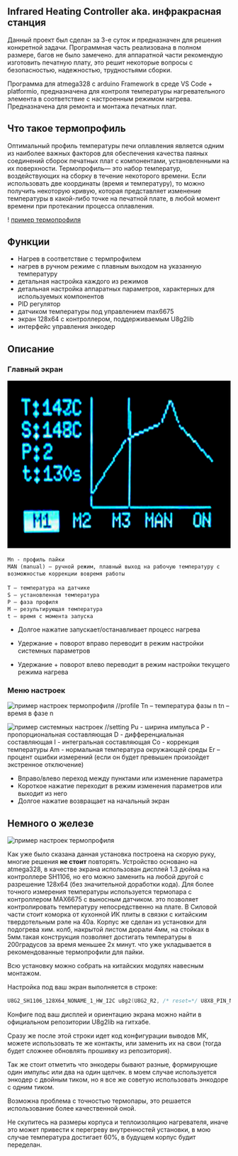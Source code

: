 Infrared Heating Controller  aka.  инфракрасная станция
--------

Данный проект был сделан за 3-е суток и предназначен для решения конкретной задачи. Программная часть реализована в полном размере, багов не было замечено. для аппаратной части рекомендую изготовить печатную плату, это решит некоторые вопросы с безопасностью, надежностью, трудностьями сборки. 

Программа для atmega328 с arduino Framework в среде VS Code + platformio, предназначена для контроля температуры нагревательного элемента в соответствие с настроенным режимом нагрева. Предназначена для ремонта и монтажа печатных плат.

## Что такое термопрофиль

Оптимальный профиль температуры печи оплавления является одним из наиболее важных факторов для обеспечения качества паяных соединений сборок печатных плат с компонентами, установленными на их поверхности. Термопрофиль— это набор температур, воздействующих на сборку в течение некоторого времени. Если использовать две координаты (время и температуру), то можно получить некоторую кривую, которая представляет изменение температуры в какой-либо точке на печатной плате, в любой момент времени при протекании процесса оплавления.


! [пример термопрофиля](https://github.com/MuratovAS/ihc/blob/master/DOC/thermal_profile.jpg)



Функции
-------- 
- Нагрев в соответствие с термпрофилем
- нагрев в ручном режиме с плавным выходом на указанную температуру
- детальная настройка каждого из режимов
- детальная настройка аппаратных параметров, характерных для используемых компонентов
- PID регулятор
- датчиком температуры под управлением max6675
- экран 128х64 с контроллером, поддерживаемым U8g2lib
- интерфейс управления энкодер

Описание 
--------

### Главный экран
![пример главного экрана](https://github.com/MuratovAS/ihc/blob/master/DOC/hot.jpg)

	Mn - профиль пайки 
	MAN (manual) – ручной режим, плавный выход на рабочую температуру с возможностью коррекции вовремя работы
	  
	T – температура на датчике
	S – установленная температура
	P – фаза профиля
	M – результирующая температура
	t – время с момента запуска 

  - Долгое нажатие запускает/останавливает процесс нагрева

  - Удержание + поворот вправо переводит в режим настройки системных параметров

  - Удержание + поворот влево переводит в режим настройки текущего режима нагрева

    
### Меню настроек

![пример настроек термопрофиля](https://github.com/MuratovAS/ihc/blob/master/conf.jpg)
	//profile
	Tn – температура фазы n
	tn – время в фазе n

![пример системных настроек](https://github.com/MuratovAS/ihc/blob/master/set.jpg)
	//setting
	Pu - ширина импульса
	P - пропорциональная составляющая 
	D - дифференциальная составляющая 
	I - интегральная составляющая
	Co - коррекция температуры 
	Am - нормальная температура окружающей среды 
	Er – процент ошибки измерений (если он будет превышен произойдет экстренное отключение) 

  - Вправо/влево переход между пунктами или изменение параметра
  - Короткое нажатие переходит в режим изменения параметров или выходит из него
  - Долгое нажатие возвращает на начальный экран

## Немного о железе

![пример настроек термопрофиля](https://github.com/MuratovAS/ihc/blob/master/hard.jpg)

Как уже было сказана данная установка построена на скорую руку, многие решения **не стоит** повторять. Устройство основано на atmega328, в качестве экрана использован дисплей 1.3 дюйма на контроллере SH1106, но его можно заменить на любой другой с разрешение 128х64 (без значительной доработки кода). Для более точного измерения температуры используется термопара с контроллером MAX6675 с выносным датчиком. это позволяет контролировать температуру непосредственно на плате. В Силовой части стоит коморка от кухонной ИК плиты в связки с китайским твердотельным рэле на 40а. Корпус же сделан из установки для подогрева хим. колб, накрытой листом дюрали 4мм, на стойках в 5мм.такая конструкция позволяет достигать температуры в 200градусов за время меньшее 2х минут. что уже укладывается в рекомендованные термопрофили для пайки. 

Всю установку можно собрать на китайских модулях навесным монтажом.

Настройка под ваш экран выполняется в строке: 

~~~ c
U8G2_SH1106_128X64_NONAME_1_HW_I2C u8g2(U8G2_R2, /* reset=*/ U8X8_PIN_NONE, /* clock=*/ 16, /* data=*/ 17);
~~~

Конфиге под ваш дисплей и ориентацию экрана можно найти в официальном репозитории U8g2lib на гитхабе.

Сразу же после этой строки идет код конфигурации выводов МК, можете использовать те же контакты, или заменить их на свои (тогда будет сложнее обновлять прошивку из репозитория).

Так же стоит отметить что энкодеры бывают разные, формирующие один импульс или два на один щелчек. в моем случае используется энкодер с двойным тиком, но я все же советую использовать энкодоре с одним тиком.

Возможна проблема с точностью термопары, это решается использование более качественной оной.   

Не скупитесь на размеры корпуса и теплоизоляцию
нагревателя, иначе это может привести к перегреву внутренностей установки, в мою случае температура достигает 60%, в будущем корпус будит переделан.
